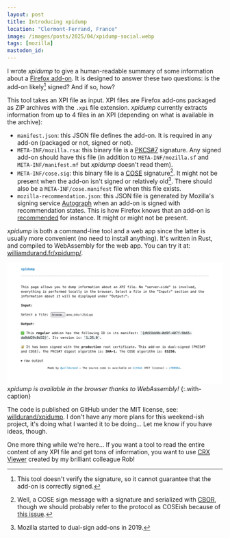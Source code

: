 ```yaml
---
layout: post
title: Introducing xpidump
location: "Clermont-Ferrand, France"
image: /images/posts/2025/04/xpidump-social.webp
tags: [mozilla]
mastodon_id:
---
```


I wrote _xpidump_ to give a human-readable summary of some information about a
[Firefox add-on][]. It is designed to answer these two questions: is the add-on
likely[^1] signed? And if so, how?

[^1]: This tool doesn't verify the signature, so it cannot guarantee that the
      add-on is correctly signed.

This tool takes an XPI file as input. XPI files are Firefox add-ons packaged
as ZIP archives with the `.xpi` file extension. _xpidump_ currently extracts
information from up to 4 files in an XPI (depending on what is available in the
archive):

- `manifest.json`: this JSON file defines the add-on. It is required in any
  add-on (packaged or not, signed or not).
- `META-INF/mozilla.rsa`: this binary file is a [PKCS#7][] signature. Any signed
  add-on should have this file (in addition to `META-INF/mozilla.sf` and
  `META-INF/manifest.mf` but _xpidump_ doesn't read them).
- `META-INF/cose.sig`: this binary file is a [COSE][] signature[^2]. It might
  not be present when the add-on isn't signed or relatively old[^3]. There
  should also be a `META-INF/cose.manifest` file when this file exists.
- `mozilla-recommendation.json`: this JSON file is generated by Mozilla's
  signing service [Autograph][] when an add-on is signed with recommendation
  states. This is how Firefox knows that an add-on is [recommended][] for
  instance. It might or might not be present.

[^2]: Well, a COSE sign message with a signature and serialized with [CBOR][],
      though we should probably refer to the protocol as COSEish because of
      [this issue](https://github.com/franziskuskiefer/cose-rust/issues/60).

[^3]: Mozilla started to dual-sign add-ons in 2019.

_xpidump_ is both a command-line tool and a web app since the latter is usually
more convenient (no need to install anything). It's written in Rust, and
compiled to WebAssembly for the web app. You can try it at:
[williamdurand.fr/xpidump/](https://williamdurand.fr/xpidump/).

![](/images/posts/2025/04/xpidump.webp)
_xpidump is available in the browser thanks to WebAssembly!_
{:.with-caption}

The code is published on GitHub under the MIT license, see:
[willdurand/xpidump](https://github.com/willdurand/xpidump/). I don't have any
more plans for this weekend-ish project, it's doing what I wanted it to be
doing... Let me know if you have ideas, though.

One more thing while we're here... If you want a tool to read the entire content
of any XPI file and get tons of information, you want to use [CRX Viewer][]
created by my brilliant colleague Rob!

[autograph]: https://github.com/mozilla-services/autograph
[cbor]: https://datatracker.ietf.org/doc/html/rfc7049
[cose]: https://datatracker.ietf.org/doc/html/rfc8152
[crx viewer]: https://robwu.nl/crxviewer/
[firefox add-on]: https://addons.mozilla.org/firefox/
[pkcs#7]: https://tools.ietf.org/html/rfc2315
[recommended]: https://support.mozilla.org/en-US/kb/recommended-extensions-program
